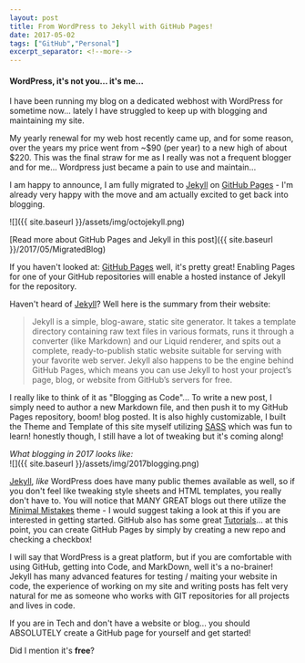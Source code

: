 ```yaml
---
layout: post
title: From WordPress to Jekyll with GitHub Pages! 
date: 2017-05-02
tags: ["GitHub","Personal"]
excerpt_separator: <!--more-->
---
```


#### WordPress, it's not you... it's me...

I have been running my blog on a dedicated webhost with WordPress for sometime now... lately I have struggled to keep up with blogging and maintaining my site.

My yearly renewal for my web host recently came up, and for some reason, over the years my price went from ~$90 (per year) to a new high of about $220. This was the final straw for me as I really was not a frequent blogger and for me... Wordpress just became a pain to use and maintain...

I am happy to announce, I am fully migrated to [Jekyll](https://jekyllrb.com/) on [GitHub Pages](https://pages.github.com) - I'm already very happy with the move and am actually excited to get back into blogging. 

![]({{ site.baseurl }}/assets/img/octojekyll.png)

[Read more about GitHub Pages and Jekyll in this post]({{ site.baseurl }}/2017/05/MigratedBlog)

<!--more-->

If you haven't looked at: [GitHub Pages](https://pages.github.com) well, it's pretty great! Enabling Pages for one of your GitHub repositories will enable a hosted instance of Jekyll for the repository.  

Haven't heard of [Jekyll](https://jekyllrb.com/)? Well here is the summary from their website:

> Jekyll is a simple, blog-aware, static site generator. It takes a template directory containing raw text files in various formats, runs it through a converter (like Markdown) and our Liquid renderer, and spits out a complete, ready-to-publish static website suitable for serving with your favorite web server. Jekyll also happens to be the engine behind GitHub Pages, which means you can use Jekyll to host your project’s page, blog, or website from GitHub’s servers for free.



I really like to think of it as "Blogging as Code"... To write a new post, I simply need to author a new Markdown file, and then push it to my GitHub Pages repository, boom! blog posted. It is also highly customizable, I built the Theme and Template of this site myself utilizing [SASS](http://sass-lang.com/) which was fun to learn! honestly though, I still have a lot of tweaking but it's coming along!  

  
  

*What blogging in 2017 looks like:*  
![]({{ site.baseurl }}/assets/img/2017blogging.png)  

  
  
[Jekyll](https://jekyllrb.com/), *like* WordPress does have many public themes available as well, so if you don't feel like tweaking style sheets and HTML templates, you really don't have to. You will notice that MANY GREAT blogs out there utilize the [Minimal Mistakes](https://mademistakes.com/work/minimal-mistakes-jekyll-theme/) theme - I would suggest taking a look at this if you are interested in getting started. GitHub also has some great [Tutorials](https://pages.github.com)... at this point, you can create GitHub Pages by simply by creating a new repo and checking a checkbox!
  
I will say that WordPress is a great platform, but if you are comfortable with using GitHub, getting into Code, and MarkDown, well it's a no-brainer! Jekyll has many advanced features for testing / maiting your website in code, the experience of working on my site and writing posts has felt very natural for me as someone who works with GIT repositories for all projects and lives in code.


If you are in Tech and don't have a website or blog... you should ABSOLUTELY create a GitHub page for yourself and get started!

Did I mention it's **free**?
